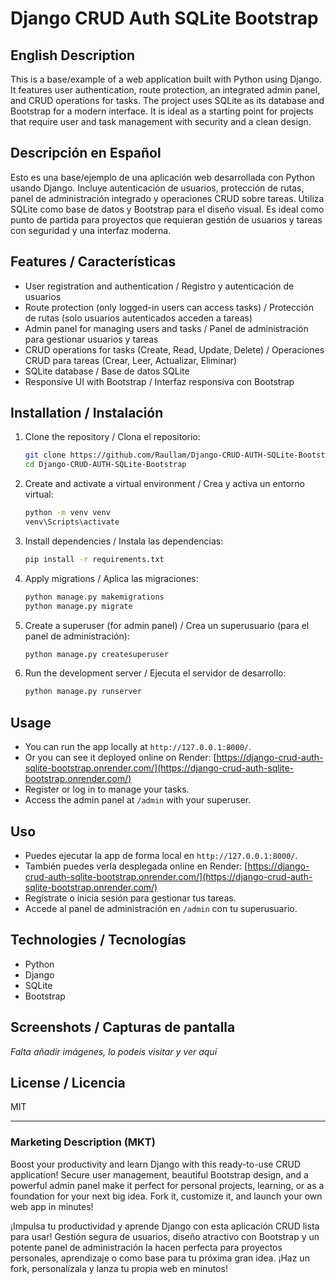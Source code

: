 
# Django CRUD Auth SQLite Bootstrap

## English Description
This is a base/example of a web application built with Python using Django. It features user authentication, route protection, an integrated admin panel, and CRUD operations for tasks. The project uses SQLite as its database and Bootstrap for a modern interface. It is ideal as a starting point for projects that require user and task management with security and a clean design.

## Descripción en Español
Esto es una base/ejemplo de una aplicación web desarrollada con Python usando Django. Incluye autenticación de usuarios, protección de rutas, panel de administración integrado y operaciones CRUD sobre tareas. Utiliza SQLite como base de datos y Bootstrap para el diseño visual. Es ideal como punto de partida para proyectos que requieran gestión de usuarios y tareas con seguridad y una interfaz moderna.

## Features / Características
- User registration and authentication / Registro y autenticación de usuarios
- Route protection (only logged-in users can access tasks) / Protección de rutas (solo usuarios autenticados acceden a tareas)
- Admin panel for managing users and tasks / Panel de administración para gestionar usuarios y tareas
- CRUD operations for tasks (Create, Read, Update, Delete) / Operaciones CRUD para tareas (Crear, Leer, Actualizar, Eliminar)
- SQLite database / Base de datos SQLite
- Responsive UI with Bootstrap / Interfaz responsiva con Bootstrap

## Installation / Instalación
1. Clone the repository / Clona el repositorio:
   ```bash
   git clone https://github.com/Raullam/Django-CRUD-AUTH-SQLite-Bootstrap.git
   cd Django-CRUD-AUTH-SQLite-Bootstrap
   ```
2. Create and activate a virtual environment / Crea y activa un entorno virtual:
   ```bash
   python -m venv venv
   venv\Scripts\activate
   ```
3. Install dependencies / Instala las dependencias:
   ```bash
   pip install -r requirements.txt
   ```
4. Apply migrations / Aplica las migraciones:
   ```bash
   python manage.py makemigrations
   python manage.py migrate
   ```
5. Create a superuser (for admin panel) / Crea un superusuario (para el panel de administración):
   ```bash
   python manage.py createsuperuser
   ```
6. Run the development server / Ejecuta el servidor de desarrollo:
   ```bash
   python manage.py runserver
   ```



## Usage
- You can run the app locally at `http://127.0.0.1:8000/`.
- Or you can see it deployed online on Render: [https://django-crud-auth-sqlite-bootstrap.onrender.com/](https://django-crud-auth-sqlite-bootstrap.onrender.com/)
- Register or log in to manage your tasks.
- Access the admin panel at `/admin` with your superuser.

## Uso
- Puedes ejecutar la app de forma local en `http://127.0.0.1:8000/`.
- También puedes verla desplegada online en Render: [https://django-crud-auth-sqlite-bootstrap.onrender.com/](https://django-crud-auth-sqlite-bootstrap.onrender.com/)
- Regístrate o inicia sesión para gestionar tus tareas.
- Accede al panel de administración en `/admin` con tu superusuario.

## Technologies / Tecnologías
- Python
- Django
- SQLite
- Bootstrap

## Screenshots / Capturas de pantalla
*Falta añadir imágenes, lo podeis visitar y ver aquí*

## License / Licencia
MIT

---

### Marketing Description (MKT)

Boost your productivity and learn Django with this ready-to-use CRUD application! Secure user management, beautiful Bootstrap design, and a powerful admin panel make it perfect for personal projects, learning, or as a foundation for your next big idea. Fork it, customize it, and launch your own web app in minutes!

¡Impulsa tu productividad y aprende Django con esta aplicación CRUD lista para usar! Gestión segura de usuarios, diseño atractivo con Bootstrap y un potente panel de administración la hacen perfecta para proyectos personales, aprendizaje o como base para tu próxima gran idea. ¡Haz un fork, personalízala y lanza tu propia web en minutos!
